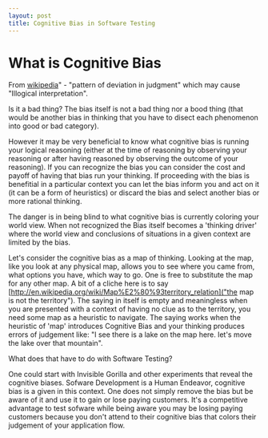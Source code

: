 ```yaml
---
layout: post
title: Cognitive Bias in Software Testing
---
```


# What is Cognitive Bias

From [wikipedia](http://en.wikipedia.org/wiki/Cognitive_bias)" - "pattern of deviation in judgment" which may cause "Illogical interpretation".

Is it a bad thing? The bias itself is not a bad thing nor a bood thing (that would be another bias in thinking that you have to disect each phenomenon into good or bad category).

However it may be very beneficial to know what cognitive bias is running your logical reasoning (either at the time of reasoning by observing your reasoning or after having reasoned by observing the outcome of your reasoning). If you can recognize the bias you can consider the cost and payoff of having that bias run your thinking. If proceeding with the bias is benefitial in a particular context you can let the bias inform you and act on it (it can be a form of heuristics) or discard the bias and select another bias or more rational thinking.

The danger is in being blind to what cognitive bias is currently coloring your world view. When not recognized the Bias itself becomes a 'thinking driver' where the world view and conclusions of situations in a given context are limited by the bias.

Let's consider the cognitive bias as a map of thinking. Looking at the map, like you look at any physical map, allows you to see where you came from, what options you have, which way to go. One is free to substitute the map for any other map. A bit of a cliche here is to say [http://en.wikipedia.org/wiki/Map%E2%80%93territory_relation]("the map is not the territory"). The saying in itself is empty and meaningless when you are presented with a context of having no clue as to the territory, you need some map as a heuristic to navigate. The saying works when the heuristic of 'map' introduces Cognitive Bias and your thinking produces errors of judgement like: "I see there is a lake on the map here. let's move the lake over that mountain".

What does that have to do with Software Testing?

One could start with Invisible Gorilla and other experiments that reveal the cognitive biases. Sofware Development is a Human Endeavor, cognitive bias is a given in this context. One does not simply remove the bias but be aware of it and use it to gain or lose paying customers. It's a competitive advantage to test sofware while being aware you may be losing paying customers because you don't attend to their cognitive bias that colors their judgement of your application flow.










